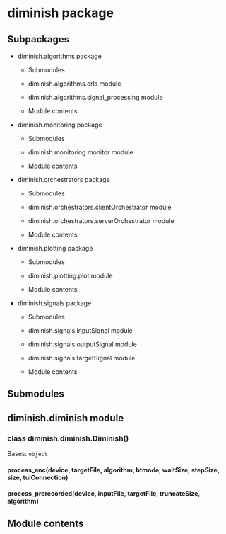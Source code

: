 # diminish package

## Subpackages


* diminish.algorithms package


    * Submodules


    * diminish.algorithms.crls module


    * diminish.algorithms.signal_processing module


    * Module contents


* diminish.monitoring package


    * Submodules


    * diminish.monitoring.monitor module


    * Module contents


* diminish.orchestrators package


    * Submodules


    * diminish.orchestrators.clientOrchestrator module


    * diminish.orchestrators.serverOrchestrator module


    * Module contents


* diminish.plotting package


    * Submodules


    * diminish.plotting.plot module


    * Module contents


* diminish.signals package


    * Submodules


    * diminish.signals.inputSignal module


    * diminish.signals.outputSignal module


    * diminish.signals.targetSignal module


    * Module contents


## Submodules

## diminish.diminish module


### class diminish.diminish.Diminish()
Bases: `object`


#### process_anc(device, targetFile, algorithm, btmode, waitSize, stepSize, size, tuiConnection)

#### process_prerecorded(device, inputFile, targetFile, truncateSize, algorithm)
## Module contents
